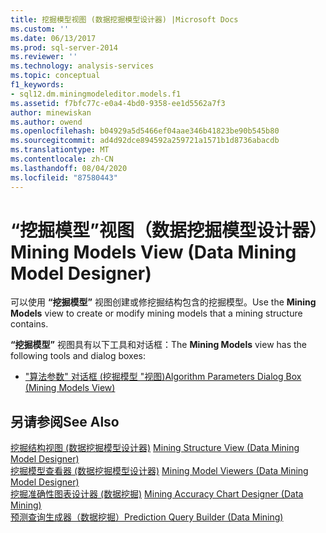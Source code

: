 ```yaml
---
title: 挖掘模型视图 (数据挖掘模型设计器) |Microsoft Docs
ms.custom: ''
ms.date: 06/13/2017
ms.prod: sql-server-2014
ms.reviewer: ''
ms.technology: analysis-services
ms.topic: conceptual
f1_keywords:
- sql12.dm.miningmodeleditor.models.f1
ms.assetid: f7bfc77c-e0a4-4bd0-9358-ee1d5562a7f3
author: minewiskan
ms.author: owend
ms.openlocfilehash: b04929a5d5466ef04aae346b41823be90b545b80
ms.sourcegitcommit: ad4d92dce894592a259721a1571b1d8736abacdb
ms.translationtype: MT
ms.contentlocale: zh-CN
ms.lasthandoff: 08/04/2020
ms.locfileid: "87580443"
---
```

# <a name="mining-models-view-data-mining-model-designer"></a><span data-ttu-id="bca65-102">“挖掘模型”视图（数据挖掘模型设计器）</span><span class="sxs-lookup"><span data-stu-id="bca65-102">Mining Models View (Data Mining Model Designer)</span></span>
  <span data-ttu-id="bca65-103">可以使用 **“挖掘模型”** 视图创建或修挖掘结构包含的挖掘模型。</span><span class="sxs-lookup"><span data-stu-id="bca65-103">Use the **Mining Models** view to create or modify mining models that a mining structure contains.</span></span>  
  
 <span data-ttu-id="bca65-104">**“挖掘模型”** 视图具有以下工具和对话框：</span><span class="sxs-lookup"><span data-stu-id="bca65-104">The **Mining Models** view has the following tools and dialog boxes:</span></span>  
  
-   [<span data-ttu-id="bca65-105">"算法参数" 对话框 &#40;挖掘模型 "视图&#41;</span><span class="sxs-lookup"><span data-stu-id="bca65-105">Algorithm Parameters Dialog Box &#40;Mining Models View&#41;</span></span>](algorithm-parameters-dialog-box-mining-models-view.md)  
  
## <a name="see-also"></a><span data-ttu-id="bca65-106">另请参阅</span><span class="sxs-lookup"><span data-stu-id="bca65-106">See Also</span></span>  
 <span data-ttu-id="bca65-107">[挖掘结构视图 &#40;数据挖掘模型设计器&#41;](mining-structure-view-data-mining-model-designer.md) </span><span class="sxs-lookup"><span data-stu-id="bca65-107">[Mining Structure View &#40;Data Mining Model Designer&#41;](mining-structure-view-data-mining-model-designer.md) </span></span>  
 <span data-ttu-id="bca65-108">[挖掘模型查看器 &#40;数据挖掘模型设计器&#41;](mining-model-viewers-data-mining-model-designer.md) </span><span class="sxs-lookup"><span data-stu-id="bca65-108">[Mining Model Viewers &#40;Data Mining Model Designer&#41;](mining-model-viewers-data-mining-model-designer.md) </span></span>  
 <span data-ttu-id="bca65-109">[挖掘准确性图表设计器 &#40;数据挖掘&#41;](mining-accuracy-chart-designer-data-mining.md) </span><span class="sxs-lookup"><span data-stu-id="bca65-109">[Mining Accuracy Chart Designer &#40;Data Mining&#41;](mining-accuracy-chart-designer-data-mining.md) </span></span>  
 [<span data-ttu-id="bca65-110">预测查询生成器（数据挖掘）</span><span class="sxs-lookup"><span data-stu-id="bca65-110">Prediction Query Builder &#40;Data Mining&#41;</span></span>](prediction-query-builder-data-mining.md)  
  
  
